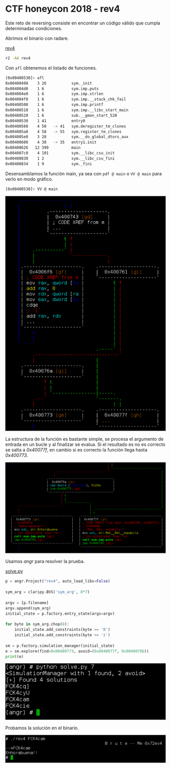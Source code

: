 # CTF honeycon 2018 - rev4

Este reto de reversing consiste en encontrar un código válido que cumpla determinadas condiciones.

Abrimos el binario con radare.

[rev4](rev4)

```bash
r2 -AA rev4
```

Con `afl` obtenemos el listado de funciones.

```bash
[0x00400530]> afl
0x00400498    3 26           sym._init
0x004004d0    1 6            sym.imp.puts
0x004004e0    1 6            sym.imp.strlen
0x004004f0    1 6            sym.imp.__stack_chk_fail
0x00400500    1 6            sym.imp.printf
0x00400510    1 6            sym.imp.__libc_start_main
0x00400520    1 6            sub.__gmon_start_520
0x00400530    1 41           entry0
0x00400560    4 50   -> 41   sym.deregister_tm_clones
0x004005a0    4 58   -> 55   sym.register_tm_clones
0x004005e0    3 28           sym.__do_global_dtors_aux
0x00400600    4 38   -> 35   entry1.init
0x00400626   12 399          main
0x004007c0    4 101          sym.__libc_csu_init
0x00400830    1 2            sym.__libc_csu_fini
0x00400834    1 9            sym._fini
```

Desensamblamos la función main, ya sea con `pdf @ main` o `VV @ main` para verlo en modo gráfico.

```bash
[0x00400530]> VV @ main
```

![](img/r2-VV-main.png)

La estructura de la función es bastante simple, se procesa el argumento de entrada en un bucle y al finalizar se evalua. Si el resultado es no es correcto se salta a *0x40077f*, en cambio si es correcto la función llega hasta *0x400773*.

![](img/r2-VV.png)

Usamos *angr* para resolver la prueba.

[solve.py](solve.py)
```python
p = angr.Project("rev4", auto_load_libs=False)

sym_arg = claripy.BVS('sym_arg', 8*7)

argv = [p.filename]
argv.append(sym_arg)
initial_state = p.factory.entry_state(args=argv)

for byte in sym_arg.chop(8):
    initial_state.add_constraints(byte >= '0')
    initial_state.add_constraints(byte <= 'z')

sm = p.factory.simulation_manager(initial_state)
e = sm.explore(find=0x00400773, avoid=(0x0040077f, 0x0040078b))
print(e)
```

![](img/angr.png)

Probamos la solución en el binario.

![](img/solve.png)
